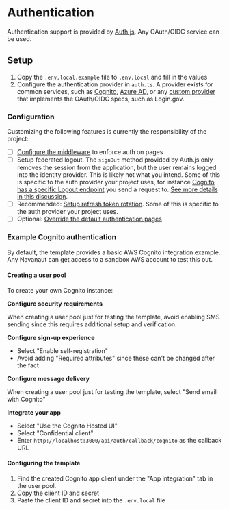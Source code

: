 # Authentication

Authentication support is provided by [Auth.js](https://authjs.dev/). Any OAuth/OIDC service can be used.

## Setup

1. Copy the `.env.local.example` file to `.env.local` and fill in the values
1. Configure the authentication provider in `auth.ts`. A provider exists for common services, such as [Cognito](https://authjs.dev/reference/core/providers/cognito), [Azure AD](https://authjs.dev/reference/core/providers/azure-ad), or any [custom provider](https://authjs.dev/guides/providers/custom-provider) that implements the OAuth/OIDC specs, such as Login.gov.

### Configuration

Customizing the following features is currently the responsibility of the project:

- [ ] [Configure the middleware](../app/src/middleware.ts) to enforce auth on pages
- [ ] Setup federated logout. The `signOut` method provided by Auth.js only removes the session from the application, but the user remains logged into the identity provider. This is likely not what you intend. Some of this is specific to the auth provider your project uses, for instance [Cognito has a specific Logout endpoint](https://docs.aws.amazon.com/cognito/latest/developerguide/logout-endpoint.html) you send a request to. [See more details in this discussion](https://github.com/nextauthjs/next-auth/discussions/3938).
- [ ] Recommended: [Setup refresh token rotation](https://authjs.dev/guides/basics/refresh-token-rotation). Some of this is specific to the auth provider your project uses.
- [ ] Optional: [Override the default authentication pages](https://authjs.dev/guides/basics/pages)

### Example Cognito authentication

By default, the template provides a basic AWS Cognito integration example. Any Navanaut can get access to a sandbox AWS account to test this out.

#### Creating a user pool

To create your own Cognito instance:

**Configure security requirements**

When creating a user pool just for testing the template, avoid enabling SMS sending since this requires additional setup and verification.

**Configure sign-up experience**

- Select "Enable self-registration"
- Avoid adding "Required attributes" since these can't be changed after the fact

**Configure message delivery**

When creating a user pool just for testing the template, select "Send email with Cognito"

**Integrate your app**

- Select "Use the Cognito Hosted UI"
- Select "Confidential client"
- Enter `http://localhost:3000/api/auth/callback/cognito` as the callback URL

#### Configuring the template

1. Find the created Cognito app client under the "App integration" tab in the user pool.
1. Copy the client ID and secret
1. Paste the client ID and secret into the `.env.local` file
